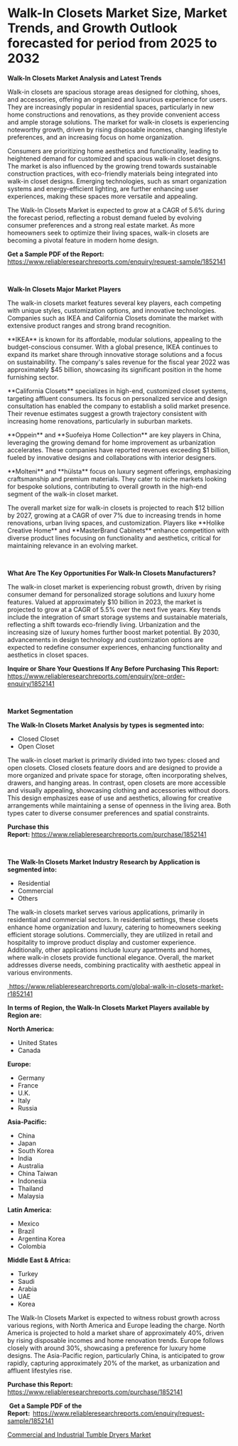 <p><h1>Walk-In Closets Market Size, Market Trends, and Growth Outlook forecasted for period from 2025 to 2032</h1></p><p><strong>Walk-In Closets Market Analysis and Latest Trends</strong></p>
<p><p>Walk-in closets are spacious storage areas designed for clothing, shoes, and accessories, offering an organized and luxurious experience for users. They are increasingly popular in residential spaces, particularly in new home constructions and renovations, as they provide convenient access and ample storage solutions. The market for walk-in closets is experiencing noteworthy growth, driven by rising disposable incomes, changing lifestyle preferences, and an increasing focus on home organization.</p><p>Consumers are prioritizing home aesthetics and functionality, leading to heightened demand for customized and spacious walk-in closet designs. The market is also influenced by the growing trend towards sustainable construction practices, with eco-friendly materials being integrated into walk-in closet designs. Emerging technologies, such as smart organization systems and energy-efficient lighting, are further enhancing user experiences, making these spaces more versatile and appealing.</p><p>The Walk-In Closets Market is expected to grow at a CAGR of 5.6% during the forecast period, reflecting a robust demand fueled by evolving consumer preferences and a strong real estate market. As more homeowners seek to optimize their living spaces, walk-in closets are becoming a pivotal feature in modern home design.</p></p>
<p><strong>Get a Sample PDF of the Report:&nbsp;</strong> <a href="https://www.reliableresearchreports.com/enquiry/request-sample/1852141?utm_campaign=32&utm_medium=2&utm_source=Github&utm_content=ia&utm_term=07012025&utm_id=walk-in-closets">https://www.reliableresearchreports.com/enquiry/request-sample/1852141</a></p>
<p>&nbsp;</p>
<p><strong>Walk-In Closets Major Market Players</strong></p>
<p><p>The walk-in closets market features several key players, each competing with unique styles, customization options, and innovative technologies. Companies such as IKEA and California Closets dominate the market with extensive product ranges and strong brand recognition.</p><p>**IKEA** is known for its affordable, modular solutions, appealing to the budget-conscious consumer. With a global presence, IKEA continues to expand its market share through innovative storage solutions and a focus on sustainability. The company's sales revenue for the fiscal year 2022 was approximately $45 billion, showcasing its significant position in the home furnishing sector.</p><p>**California Closets** specializes in high-end, customized closet systems, targeting affluent consumers. Its focus on personalized service and design consultation has enabled the company to establish a solid market presence. Their revenue estimates suggest a growth trajectory consistent with increasing home renovations, particularly in suburban markets.</p><p>**Oppein** and **Suofeiya Home Collection** are key players in China, leveraging the growing demand for home improvement as urbanization accelerates. These companies have reported revenues exceeding $1 billion, fueled by innovative designs and collaborations with interior designers.</p><p>**Molteni** and **hülsta** focus on luxury segment offerings, emphasizing craftsmanship and premium materials. They cater to niche markets looking for bespoke solutions, contributing to overall growth in the high-end segment of the walk-in closet market.</p><p>The overall market size for walk-in closets is projected to reach $12 billion by 2027, growing at a CAGR of over 7% due to increasing trends in home renovations, urban living spaces, and customization. Players like **Holike Creative Home** and **MasterBrand Cabinets** enhance competition with diverse product lines focusing on functionality and aesthetics, critical for maintaining relevance in an evolving market.</p></p>
<p>&nbsp;</p>
<p><strong>What Are The Key Opportunities For Walk-In Closets Manufacturers?</strong></p>
<p><p>The walk-in closet market is experiencing robust growth, driven by rising consumer demand for personalized storage solutions and luxury home features. Valued at approximately $10 billion in 2023, the market is projected to grow at a CAGR of 5.5% over the next five years. Key trends include the integration of smart storage systems and sustainable materials, reflecting a shift towards eco-friendly living. Urbanization and the increasing size of luxury homes further boost market potential. By 2030, advancements in design technology and customization options are expected to redefine consumer experiences, enhancing functionality and aesthetics in closet spaces.</p></p>
<p><strong>Inquire or Share Your Questions If Any Before Purchasing This Report:</strong> <a href="https://www.reliableresearchreports.com/enquiry/pre-order-enquiry/1852141?utm_campaign=32&utm_medium=2&utm_source=Github&utm_content=ia&utm_term=07012025&utm_id=walk-in-closets">https://www.reliableresearchreports.com/enquiry/pre-order-enquiry/1852141</a></p>
<p>&nbsp;</p>
<p><strong>Market Segmentation</strong></p>
<p><strong>The Walk-In Closets Market Analysis by types is segmented into:</strong></p>
<p><ul><li>Closed Closet</li><li>Open Closet</li></ul></p>
<p><p>The walk-in closet market is primarily divided into two types: closed and open closets. Closed closets feature doors and are designed to provide a more organized and private space for storage, often incorporating shelves, drawers, and hanging areas. In contrast, open closets are more accessible and visually appealing, showcasing clothing and accessories without doors. This design emphasizes ease of use and aesthetics, allowing for creative arrangements while maintaining a sense of openness in the living area. Both types cater to diverse consumer preferences and spatial constraints.</p></p>
<p><strong>Purchase this Report:&nbsp;</strong><a href="https://www.reliableresearchreports.com/purchase/1852141?utm_campaign=32&utm_medium=2&utm_source=Github&utm_content=ia&utm_term=07012025&utm_id=walk-in-closets">https://www.reliableresearchreports.com/purchase/1852141</a></p>
<p>&nbsp;</p>
<p><strong>The Walk-In Closets Market Industry Research by Application is segmented into:</strong></p>
<p><ul><li>Residential</li><li>Commercial</li><li>Others</li></ul></p>
<p><p>The walk-in closets market serves various applications, primarily in residential and commercial sectors. In residential settings, these closets enhance home organization and luxury, catering to homeowners seeking efficient storage solutions. Commercially, they are utilized in retail and hospitality to improve product display and customer experience. Additionally, other applications include luxury apartments and homes, where walk-in closets provide functional elegance. Overall, the market addresses diverse needs, combining practicality with aesthetic appeal in various environments.</p></p>
<p><a href="https://www.reliableresearchreports.com/global-walk-in-closets-market-r1852141?utm_campaign=32&utm_medium=2&utm_source=Github&utm_content=ia&utm_term=07012025&utm_id=walk-in-closets">&nbsp;https://www.reliableresearchreports.com/global-walk-in-closets-market-r1852141</a></p>
<p><strong>In terms of Region, the Walk-In Closets Market Players available by Region are:</strong></p>
<p>
    <p> <strong> North America: </strong>
        <ul>
            <li>United States</li>
            <li>Canada</li>
        </ul>
        </p> 
    <p> <strong> Europe: </strong>
        <ul>
            <li>Germany</li>
            <li>France</li>
            <li>U.K.</li>
            <li>Italy</li>
            <li>Russia</li>
        </ul>
        </p> 
    <p> <strong> Asia-Pacific: </strong>
        <ul>
            <li>China</li>
            <li>Japan</li>
            <li>South Korea</li>
            <li>India</li>
            <li>Australia</li>
            <li>China Taiwan</li>
            <li>Indonesia</li>
            <li>Thailand</li>
            <li>Malaysia</li>
        </ul>
        </p> 
    <p> <strong> Latin America: </strong>
        <ul>
            <li>Mexico</li>
            <li>Brazil</li>
            <li>Argentina Korea</li>
            <li>Colombia</li>
        </ul>
        </p> 
    <p> <strong> Middle East & Africa: </strong>
        <ul>
            <li>Turkey</li>
            <li>Saudi</li>
            <li>Arabia</li>
            <li>UAE</li>
            <li>Korea</li>
        </ul>
    </p>
    </p>
<p><p>The Walk-In Closets Market is expected to witness robust growth across various regions, with North America and Europe leading the charge. North America is projected to hold a market share of approximately 40%, driven by rising disposable incomes and home renovation trends. Europe follows closely with around 30%, showcasing a preference for luxury home designs. The Asia-Pacific region, particularly China, is anticipated to grow rapidly, capturing approximately 20% of the market, as urbanization and affluent lifestyles rise.</p></p>
<p><strong>Purchase this Report: </strong><a href="https://www.reliableresearchreports.com/purchase/1852141?utm_campaign=32&utm_medium=2&utm_source=Github&utm_content=ia&utm_term=07012025&utm_id=walk-in-closets">https://www.reliableresearchreports.com/purchase/1852141</a></p>
<p>&nbsp;<strong>Get a Sample PDF of the Report:&nbsp;&nbsp;</strong><a href="https://www.reliableresearchreports.com/enquiry/request-sample/1852141?utm_campaign=32&utm_medium=2&utm_source=Github&utm_content=ia&utm_term=07012025&utm_id=walk-in-closets">https://www.reliableresearchreports.com/enquiry/request-sample/1852141</a></p>
<p><strong></strong></p>
<p><p><a href="https://github.com/irfadac/Market-Research-Report-List-5/blob/main/commercial-and-industrial-tumble-dryers-market.md?utm_campaign=32&utm_medium=2&utm_source=Github&utm_content=ia&utm_term=07012025&utm_id=walk-in-closets">Commercial and Industrial Tumble Dryers Market</a></p></p>